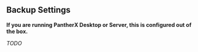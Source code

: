 ---
---

## Backup Settings

**If you are running PantherX Desktop or Server, this is configured out of the box.**

_TODO_

